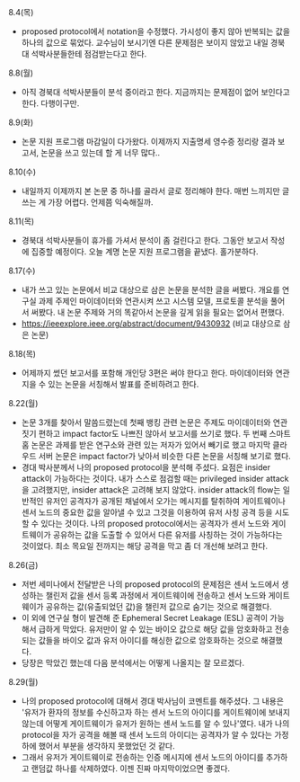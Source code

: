 8.4(목)
- proposed protocol에서 notation을 수정했다. 가시성이 좋지 않아 반복되는 값을 하나의 값으로 묶었다. 교수님이 보시기엔 다른 문제점은 보이지 않았고 내일 경북대 석박사분들한테 점검받는다고 한다.

8.8(월)
- 아직 경북대 석박사분들이 분석 중이라고 한다. 지금까지는 문제점이 없어 보인다고 한다. 다행이구만.

8.9(화)
- 논문 지원 프로그램 마감일이 다가왔다. 이제까지 지출명세 영수증 정리랑 결과 보고서, 논문을 쓰고 있는데 할 게 너무 많다..

8.10(수)
- 내일까지 이제까지 본 논문 중 하나를 골라서 글로 정리해야 한다. 매번 느끼지만 글 쓰는 게 가장 어렵다. 언제쯤 익숙해질까.

8.11(목)
- 경북대 석박사분들이 휴가를 가셔서 분석이 좀 걸린다고 한다. 그동안 보고서 작성에 집중할 예정이다. 오늘 계명 논문 지원 프로그램을 끝냈다. 홀가분하다.

8.17(수)
- 내가 쓰고 있는 논문에서 비교 대상으로 삼은 논문을 분석한 글을 써봤다. 개요를 연구실 과제 주제인 마이데이터와 연관시켜 쓰고 시스템 모델, 프로토콜 분석을 풀어서 써봤다. 내 논문 주제와 거의 똑같아서 논문을 깊게 읽을 필요는 없어서 편했다.
- https://ieeexplore.ieee.org/abstract/document/9430932 (비교 대상으로 삼은 논문)

8.18(목)
- 어제까지 썼던 보고서를 포함해 개인당 3편은 써야 한다고 한다. 마이데이터와 연관 지을 수 있는 논문을 서칭해서 발표를 준비하려고 한다.

8.22(월)
- 논문 3개를 찾아서 말씀드렸는데 첫째 뱅킹 관련 논문은 주제도 마이데이터와 연관 짓기 편하고 impact factor도 나쁘진 않아서 보고서를 쓰기로 했다. 두 번째 스마트홈 논문은 과제를 받은 연구소와 관련 있는 저자가 있어서 빼기로 했고 마지막 클라우드 서버 논문은 impact factor가 낮아서 비슷한 다른 논문을 서칭해 보기로 했다.
- 경대 박사분께서 나의 proposed protocol을 분석해 주셨다. 요점은 insider attack이 가능하다는 것이다. 내가 스스로 점검할 때는 privileged insider attack을 고려했지만, insider attack은 고려해 보지 않았다. insider attack의 flow는 일반적인 유저인 공격자가 공개된 채널에서 오가는 메시지를 탈취하여 게이트웨이나 센서 노드의 중요한 값을 알아낼 수 있고 그것을 이용하여 유저 사칭 공격 등을 시도할 수 있다는 것이다. 나의 proposed protocol에서는 공격자가 센서 노드와 게이트웨이가 공유하는 값을 도출할 수 있어서 다른 유저를 사칭하는 것이 가능하다는 것이었다. 최소 목요일 전까지는 해당 공격을 막고 좀 더 개선해 보려고 한다.

8.26(금)
- 저번 세미나에서 전달받은 나의 proposed protocol의 문제점은 센서 노드에서 생성하는 챌린저 값을 센서 등록 과정에서 게이트웨이에 전송하고 센서 노드와 게이트웨이가 공유하는 값(유출되었던 값)을 챌린저 값으로 숨기는 것으로 해결했다.
- 이 외에 연구실 형이 발견해 준 Ephemeral Secret Leakage (ESL) 공격이 가능해서 급하게 막았다. 유저만이 알 수 있는 바이오 값으로 해당 값을 암호화하고 전송되는 값들을 바이오 값과 유저 아이디를 해싱한 값으로 암호화하는 것으로 해결했다.
- 당장은 막았긴 했는데 다음 분석에서는 어떻게 나올지는 잘 모르겠다.

8.29(월)
- 나의 proposed protocol에 대해서 경대 박사님이 코멘트를 해주셨다. 그 내용은 '유저가 환자의 정보를 수신하고자 하는 센서 노드의 아이디를 게이트웨이에 보내지 않는데 어떻게 게이트웨이가 유저가 원하는 센서 노드를 알 수 있나'였다. 내가 나의 protocol을 자가 공격을 해볼 때 센서 노드의 아이디는 공격자가 알 수 있다는 가정하에 했어서 부분을 생각하지 못했었던 것 같다.
- 그래서 유저가 게이트웨이로 전송하는 인증 메시지에 센서 노드의 아이디를 추가하고 랜덤값 하나를 삭제하였다. 이젠 진짜 마지막이었으면 좋겠다.